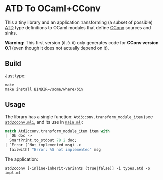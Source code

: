 ATD To OCaml+CConv
==================

This a tiny library and an application transforming (a subset of possible)
[ATD](https://github.com/mjambon/atd/blob/master/atd_ast.mli)
type definitions to OCaml modules that define
[CConv](https://github.com/c-cube/cconv) sources and sinks.

**Warning:** This first version (`0.0.0`) only generates code for
**CConv version 0.1** (even though it does not actually depend on it).


Build
-----

Just type:

    make
    make install BINDIR=/some/where/bin


Usage
-----

The library has a single function: `Atd2cconv.transform_module_item`
(see [`atd2cconv.mli`](src/lib/atd2cconv.mli), and its use in
[`main.ml`](src/app/main.ml)):

```ocaml
match Atd2cconv.transform_module_item item with
| `Ok doc ->
  SmartPrint.to_stdout 78 2 doc;
| `Error (`Not_implemented msg) ->
  failwithf "Error: %S not implemented" msg
```

The application:

    atd2cconv [-inline-inherit-variants (true|false)] -i types.atd -o impl.ml


